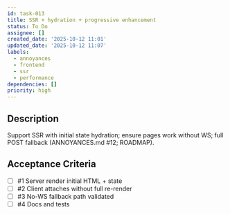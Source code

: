 ```yaml
---
id: task-013
title: SSR + hydration + progressive enhancement
status: To Do
assignee: []
created_date: '2025-10-12 11:01'
updated_date: '2025-10-12 11:07'
labels:
  - annoyances
  - frontend
  - ssr
  - performance
dependencies: []
priority: high
---
```


## Description

<!-- SECTION:DESCRIPTION:BEGIN -->
Support SSR with initial state hydration; ensure pages work without WS; full POST fallback (ANNOYANCES.md #12; ROADMAP).
<!-- SECTION:DESCRIPTION:END -->

## Acceptance Criteria
<!-- AC:BEGIN -->
- [ ] #1 Server render initial HTML + state
- [ ] #2 Client attaches without full re-render
- [ ] #3 No-WS fallback path validated
- [ ] #4 Docs and tests
<!-- AC:END -->

